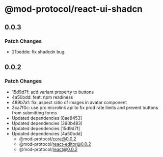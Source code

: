 # @mod-protocol/react-ui-shadcn

## 0.0.3

### Patch Changes

- 21bedde: fix shadcdn bug

## 0.0.2

### Patch Changes

- 15d9d7f: add variant property to buttons
- 4a50bdd: feat: npm readiness
- 489b7af: fix: aspect ratio of images in avatar component
- 3ca7f0c: use pro microlink api to fix prod rate limits and prevent buttons from submitting forms
- Updated dependencies [8ae8453]
- Updated dependencies [390b483]
- Updated dependencies [15d9d7f]
- Updated dependencies [4a50bdd]
  - @mod-protocol/core@0.0.2
  - @mod-protocol/react-editor@0.0.2
  - @mod-protocol/react@0.0.2
